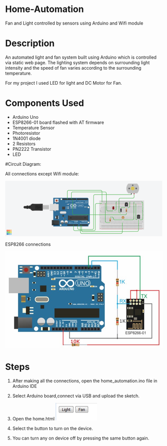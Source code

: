 # Home-Automation
Fan and Light controlled by sensors using Arduino and Wifi module

# Description
An automated light and fan system built using Arduino which is controlled
via static web page. The lighting system depends on surrounding light
intensity and the speed of fan varies according to the surrounding
temperature.

For my project I used LED for light and DC Motor for Fan.

# Components Used
* Arduino Uno
* ESP8266-01 board flashed with AT firmware
* Temperature Sensor
* Photoresistor
* 1N4001 diode
* 2 Resistors
* PN2222 Transistor
* LED

#Circuit Diagram:

All connections except Wifi module:

![Image](./circuit_diagrams/main_diagram.png)


ESP8266 connections

![Image](./circuit_diagrams/esp8266_diagram.jpg)


# Steps

1. After making all the connections, open the home_automation.ino file in Arduino IDE
2. Select Arduino board,connect via USB and upload the sketch.
3. Open the home.html
![Image](screenshot.png)

4. Select the button to turn on the device.
5. You can turn any on device off by pressing the same button again.
